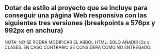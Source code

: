 ## Dotar de estilo al proyecto que se incluye para conseguir una página Web responsiva con las siguientes tres versiones (breakpoints a 576px y 992px en anchura)
NOTA: NO SE PODRÁ MODIFICAR EL ARBOL HTML. SÓLO AÑADIR IDs o CLASES. EN CASO CONTRARIO SE CONSIDERÁ COMO NO ENTREGADO.